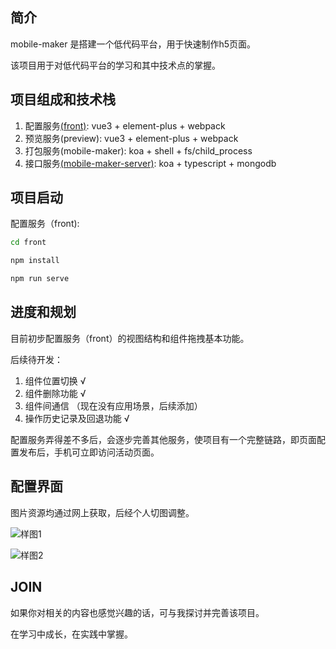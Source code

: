 ## 简介

mobile-maker 是搭建一个低代码平台，用于快速制作h5页面。

该项目用于对低代码平台的学习和其中技术点的掌握。

## 项目组成和技术栈

1. 配置服务[(front)](https://github.com/iamwhj/mobile-maker/tree/master/front): vue3 + element-plus + webpack
2. 预览服务(preview): vue3 + element-plus + webpack
3. 打包服务(mobile-maker): koa + shell + fs/child_process
4. 接口服务[(mobile-maker-server)](https://github.com/iamwhj/mobile-maker-server): koa + typescript + mongodb

## 项目启动

配置服务（front):
```bash
cd front

npm install 

npm run serve
```

## 进度和规划

目前初步配置服务（front）的视图结构和组件拖拽基本功能。

后续待开发：
1. 组件位置切换 √
2. 组件删除功能 √
3. 组件间通信  （现在没有应用场景，后续添加）
4. 操作历史记录及回退功能 √

配置服务弄得差不多后，会逐步完善其他服务，使项目有一个完整链路，即页面配置发布后，手机可立即访问活动页面。

## 配置界面

图片资源均通过网上获取，后经个人切图调整。

![样图1](https://s1.ax1x.com/2022/06/11/XcGyWD.jpg)

![样图2](https://s1.ax1x.com/2022/06/11/XcGsJO.jpg)

## JOIN

如果你对相关的内容也感觉兴趣的话，可与我探讨并完善该项目。

在学习中成长，在实践中掌握。

